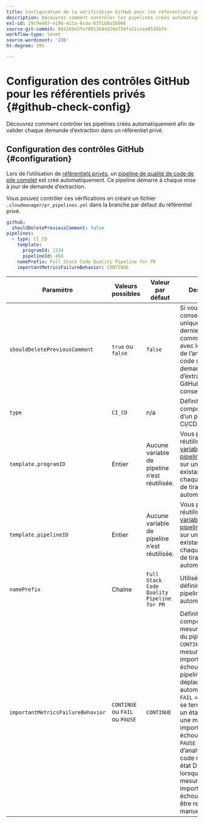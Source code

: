 ```yaml
---
title: Configuration de la vérification GitHub pour les référentiels privés
description: Découvrez comment contrôler les pipelines créés automatiquement afin de valider chaque demande d’extraction dans un référentiel privé.
exl-id: 29c9e487-e196-411a-8cda-6751b0a56066
source-git-commit: 984269e5fe70913644d26e759fa21ccea0536bf4
workflow-type: tm+mt
source-wordcount: '236'
ht-degree: 39%

---
```


# Configuration des contrôles GitHub pour les référentiels privés {#github-check-config}

Découvrez comment contrôler les pipelines créés automatiquement afin de valider chaque demande d’extraction dans un référentiel privé.

## Configuration des contrôles GitHub {#configuration}

Lors de l’utilisation de [référentiels privés](private-repositories.md#using), un [pipeline de qualité de code de pile complet](/help/overview/ci-cd-pipelines.md) est créé automatiquement. Ce pipeline démarre à chaque mise à jour de demande d’extraction.

Vous pouvez contrôler ces vérifications en créant un fichier `.cloudmanager/pr_pipelines.yml` dans la branche par défaut du référentiel privé.

```yaml
github:
  shouldDeletePreviousComment: false
pipelines:
  - type: CI_CD
    template:
      programId: 1234
      pipelineId: 456
    namePrefix: Full Stack Code Quality Pipeline for PR 
    importantMetricsFailureBehavior: CONTINUE
```

| Paramètre | Valeurs possibles | Valeur par défaut | Description |
| --- | --- | --- | --- |
| `shouldDeletePreviousComment` | `true` ou `false` | `false` | Si vous souhaitez conserver uniquement le dernier commentaire avec les résultats de l’analyse du code sur cette demande d’extraction GitHub ou conserver tout. |
| `type` | `CI_CD` | n/a | Définit le comportement d’un pipeline CI/CD. |
| `template.programID` | Entier | Aucune variable de pipeline n’est réutilisée. | Vous pouvez réutiliser les [variables de pipeline](/help/getting-started/build-environment.md#pipeline-variables) définies sur un pipeline existant, que chaque requête de tirage crée automatiquement. |
| `template.pipelineID` | Entier | Aucune variable de pipeline n’est réutilisée. | Vous pouvez réutiliser les [variables de pipeline](/help/getting-started/build-environment.md#pipeline-variables) définies sur un pipeline existant, que chaque requête de tirage crée automatiquement. |
| `namePrefix` | Chaîne | `Full Stack Code Quality Pipeline for PR` | Utilisé pour définir le nom du pipeline créé automatiquement. |
| `importantMetricsFailureBehavior` | `CONTINUE` ou `FAIL` ou `PAUSE` | `CONTINUE` | Définit le comportement de mesure important du pipeline<br>`CONTINUE` = Si une mesure importante échoue, le pipeline se déplace automatiquement<br>`FAIL` = Le pipeline se termine avec un état ÉCHEC si une mesure importante échoue<br>`PAUSE` = L’étape d’analyse du code reçoit un état D’ATTENTE lorsqu’une mesure importante échoue et doit être reprise manuellement. |
